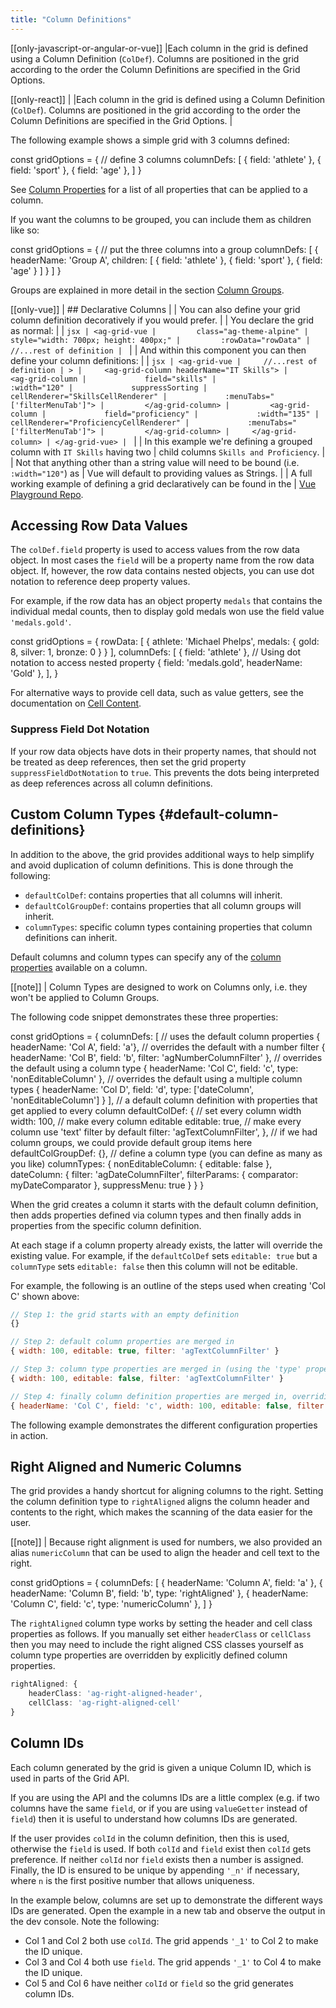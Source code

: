 ```yaml
---
title: "Column Definitions"
---
```


[[only-javascript-or-angular-or-vue]]
|Each column in the grid is defined using a Column Definition (`ColDef`). Columns are positioned in the grid according to the order the Column Definitions are specified in the Grid Options.

[[only-react]]
|<video-section id="aDCepyF_DUY" title="React Column Definitions" header="true">
|Each column in the grid is defined using a Column Definition (`ColDef`). Columns are positioned in the grid according to the order the Column Definitions are specified in the Grid Options.
|</video-section>


The following example shows a simple grid with 3 columns defined:

<snippet>
const gridOptions = {
    // define 3 columns
    columnDefs: [
        { field: 'athlete' },
        { field: 'sport' },
        { field: 'age' },
    ]
}
</snippet>

See [Column Properties](/column-properties/) for a list of all properties that can be applied to a column.

If you want the columns to be grouped, you can include them as children like so:

<snippet suppressFrameworkContext="true">
const gridOptions = {
    // put the three columns into a group
    columnDefs: [
        {
            headerName: 'Group A',
            children: [
                { field: 'athlete' },
                { field: 'sport' },
                { field: 'age' }
            ]
        }
    ]
}
</snippet>

Groups are explained in more detail in the section [Column Groups](/column-groups/).

[[only-vue]]
| ## Declarative Columns
|
| You can also define your grid column definition decoratively if you would prefer.
|
| You declare the grid as normal:
|
| ```jsx
| <ag-grid-vue
|         class="ag-theme-alpine"
|         style="width: 700px; height: 400px;"
|         :rowData="rowData"
|         //...rest of definition
| ```
|
| And within this component you can then define your column definitions:
|
| ```jsx
| <ag-grid-vue
|     //...rest of definition
| >
|     <ag-grid-column headerName="IT Skills">
|         <ag-grid-column
|             field="skills"
|             :width="120"
|             suppressSorting
|             cellRenderer="SkillsCellRenderer"
|             :menuTabs="['filterMenuTab']">
|         </ag-grid-column>
|         <ag-grid-column
|             field="proficiency"
|             :width="135"
|             cellRenderer="ProficiencyCellRenderer"
|             :menuTabs="['filterMenuTab']">
|         </ag-grid-column>
|     </ag-grid-column>
| </ag-grid-vue>
| ```
|
| In this example we're defining a grouped column with `IT Skills` having two
| child columns `Skills and Proficiency`.
|
| Not that anything other than a string value will need to be bound (i.e. `:width="120"`) as
| Vue will default to providing values as Strings.
|
| A full working example of defining a grid declaratively can be found in the
| [Vue Playground Repo](https://github.com/seanlandsman/ag-grid-vue-playground).

## Accessing Row Data Values

The `colDef.field` property is used to access values from the row data object. In most cases the `field` will be a property name from the row data object.
If, however, the row data contains nested objects, you can use dot notation to reference deep property values. 

For example, if the row data has an object property `medals` that contains the individual medal counts, then to display gold medals won use the field value `'medals.gold'`.

<snippet>
const gridOptions = {
    rowData: [
        {
            athlete: 'Michael Phelps',
            medals: {
                gold: 8, silver: 1, bronze: 0
            }
        }
    ],
    columnDefs: [
        { field: 'athlete' },
        // Using dot notation to access nested property
        { field: 'medals.gold', headerName: 'Gold' },
    ],
}
</snippet>

For alternative ways to provide cell data, such as value getters, see the documentation on [Cell Content](/cell-content/).

### Suppress Field Dot Notation

If your row data objects have dots in their property names, that should not be treated as deep references, then set the grid property `suppressFieldDotNotation` to `true`. This prevents the dots being interpreted as deep references across all column definitions.

<grid-example title='Nested Row Data Example' name='column-fields' type='generated'></grid-example>

## Custom Column Types {#default-column-definitions}

In addition to the above, the grid provides additional ways to help simplify and avoid duplication of column definitions. This is done through the following:

- `defaultColDef`: contains properties that all columns will inherit.
- `defaultColGroupDef`: contains properties that all column groups will inherit.
- `columnTypes`: specific column types containing properties that column definitions can inherit.

Default columns and column types can specify any of the [column properties](/column-properties/) available on a column.

[[note]]
| Column Types are designed to work on Columns only, i.e. they won't be applied to Column Groups.

The following code snippet demonstrates these three properties:

<snippet spaceBetweenProperties="true">
const gridOptions = {
    columnDefs: [
        // uses the default column properties
        { headerName: 'Col A', field: 'a'},
        // overrides the default with a number filter
        { headerName: 'Col B', field: 'b', filter: 'agNumberColumnFilter' },
        // overrides the default using a column type
        { headerName: 'Col C', field: 'c', type: 'nonEditableColumn' },
        // overrides the default using a multiple column types
        { headerName: 'Col D', field: 'd', type: ['dateColumn', 'nonEditableColumn'] }
    ],
    // a default column definition with properties that get applied to every column
    defaultColDef: {
        // set every column width
        width: 100,
        // make every column editable
        editable: true,
        // make every column use 'text' filter by default
        filter: 'agTextColumnFilter',
    },
    // if we had column groups, we could provide default group items here
    defaultColGroupDef: {},
    // define a column type (you can define as many as you like)
    columnTypes: {
        nonEditableColumn: { editable: false },
        dateColumn: {
            filter: 'agDateColumnFilter',
            filterParams: { comparator: myDateComparator },
            suppressMenu: true
        }
    }
}
</snippet>

When the grid creates a column it starts with the default column definition, then adds properties defined via column types and then finally adds in properties from the specific column definition.

At each stage if a column property already exists, the latter will override the existing value. For example, if the `defaultColDef` sets `editable: true` but a `columnType` sets `editable: false` then this column will not be editable. 

For example, the following is an outline of the steps used when creating 'Col C' shown above:

```js
// Step 1: the grid starts with an empty definition
{}

// Step 2: default column properties are merged in
{ width: 100, editable: true, filter: 'agTextColumnFilter' }

// Step 3: column type properties are merged in (using the 'type' property), overriding where necessary
{ width: 100, editable: false, filter: 'agTextColumnFilter' }

// Step 4: finally column definition properties are merged in, overriding where necessary
{ headerName: 'Col C', field: 'c', width: 100, editable: false, filter: 'agTextColumnFilter' }
```

The following example demonstrates the different configuration properties in action.

<grid-example title='Column Definition Example' name='column-definition' type='generated'></grid-example>

## Right Aligned and Numeric Columns

The grid provides a handy shortcut for aligning columns to the right. Setting the column definition type to `rightAligned` aligns the column header and contents to the right, which makes the scanning of the data easier for the user.

[[note]]
| Because right alignment is used for numbers, we also provided an alias `numericColumn` that can be used to align the header and cell text to the right.

<snippet>
const gridOptions = {
    columnDefs: [
        { headerName: 'Column A', field: 'a' },
        { headerName: 'Column B', field: 'b', type: 'rightAligned' },
        { headerName: 'Column C', field: 'c', type: 'numericColumn' },
    ]
}
</snippet>


The `rightAligned` column type works by setting the header and cell class properties as follows. If you manually set either `headerClass` or `cellClass` then you may need to include the right aligned CSS classes yourself as column type properties are overridden by explicitly defined column properties.

```ts
rightAligned: {
    headerClass: 'ag-right-aligned-header',
    cellClass: 'ag-right-aligned-cell'
}
```

## Column IDs

Each column generated by the grid is given a unique Column ID, which is used in parts of the Grid API.

If you are using the API and the columns IDs are a little complex (e.g. if two columns have the same `field`, or if you are using `valueGetter` instead of `field`) then it is useful to understand how columns IDs are generated.

If the user provides `colId` in the column definition, then this is used, otherwise the `field` is used. If both `colId` and `field` exist then `colId` gets preference. If neither `colId` nor `field` exists then a number is assigned. Finally, the ID is ensured to be unique by appending `'_n'` if necessary, where `n` is the first positive number that allows uniqueness.

In the example below, columns are set up to demonstrate the different ways IDs are generated. Open the example in a new tab and observe the output in the dev console. Note the following:

- Col 1 and Col 2 both use `colId`. The grid appends `'_1'` to Col 2 to make the ID unique.
- Col 3 and Col 4 both use `field`. The grid appends `'_1'` to Col 4 to make the ID unique.
- Col 5 and Col 6 have neither `colId` or `field` so the grid generates column IDs.

<grid-example title='Column IDs' name='column-ids' type='generated'></grid-example>
